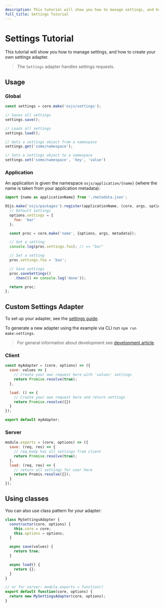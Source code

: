 ```yaml
---
description: This tutorial will show you how to manage settings, and how to create your own settings adapter.
full_title: Settings Tutorial
---
```


# Settings Tutorial

This tutorial will show you how to manage settings, and how to create your own settings adapter.

> The `Settings` adapter handles settings requests.

## Usage

### Global

```javascript
const settings = core.make('osjs/settings');

// Saves all settings
settings.save();

// Loads all settings
settings.load();

// Gets a settings object from a namespace
settings.get('some/namespace');

// Sets a settings object to a namespace
settings.set('some/namespace', 'key', 'value')
```

### Application

An application is given the namespace `osjs/application/{name}` (where the name is taken from your application metadata):

```javascript
import {name as applicationName} from './metadata.json';

OSjs.make('osjs/packages').register(applicationName, (core, args, options, metadata) => {
  // Default settings
  options.settings = {
    foo: 'bar'
  };

  const proc = core.make('name', {options, args, metadata});

  // Get a setting
  console.log(proc.settings.foo); // => "bar"

  // Set a setting
  proc.settings.foo = 'baz';

  // Save settings
  proc.saveSettings()
    .then(() => console.log('done'));

  return proc;
};
```

## Custom Settings Adapter

To set up your adapter, see the [settings guide](/guide/settings/README.md).

To generate a new adapter using the example via CLI run `npm run make:settings`.

> For general information about development see [development article](../../development/README.md).

### Client

```javascript
const myAdapter = (core, options) => ({
  save: values => {
    // Create your own request here with 'values' settings
    return Promise.resolve(true);
  },

  load: () => {
    // Create your own request here and return settings
    return Promise.resolve({})
  }
});

export default myAdapter;
```

### Server

```javascript
module.exports = (core, options) => ({
  save: (req, res) => {
    // req.body has all settings from client
    return Promise.resolve(true);
  },
  load: (req, res) => {
    // return all settings for user here
    return Promis.resolve({});
  }
});
```

## Using classes

You can also use class pattern for your adapter:

```javascript
class MySettingsAdapter {
  constructor(core, options) {
    this.core = core;
    this.options = options;
  }

  async save(values) {
    return true;
  }

  async load() {
    return {};
  }
}

// or for server: module.exports = function()
export default function(core, options) {
  return new MySettingsAdapter(core, options);
}
```
